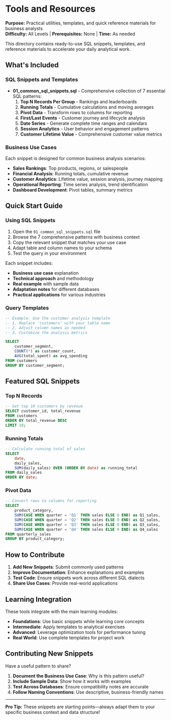 # Tools and Resources

**Purpose:** Practical utilities, templates, and quick reference materials for business analysts  
**Difficulty:** All Levels | **Prerequisites:** None | **Time:** As needed

This directory contains ready-to-use SQL snippets, templates, and reference materials to accelerate your daily analytical work.

## What's Included

### SQL Snippets and Templates

- **01_common_sql_snippets.sql** - Comprehensive collection of 7 essential SQL patterns:
  1. **Top N Records Per Group** - Rankings and leaderboards
  2. **Running Totals** - Cumulative calculations and moving averages
  3. **Pivot Data** - Transform rows to columns for reporting
  4. **First/Last Events** - Customer journey and lifecycle analysis
  5. **Date Series** - Generate complete time ranges and calendars
  6. **Session Analytics** - User behavior and engagement patterns
  7. **Customer Lifetime Value** - Comprehensive customer value metrics

### Business Use Cases

Each snippet is designed for common business analysis scenarios:

- **Sales Rankings**: Top products, regions, or salespeople
- **Financial Analysis**: Running totals, cumulative revenue
- **Customer Analytics**: Lifetime value, session analysis, journey mapping
- **Operational Reporting**: Time series analysis, trend identification
- **Dashboard Development**: Pivot tables, summary metrics

## Quick Start Guide

### Using SQL Snippets

1. Open the `01_common_sql_snippets.sql` file
2. Browse the 7 comprehensive patterns with business context
3. Copy the relevant snippet that matches your use case
4. Adapt table and column names to your schema
5. Test the query in your environment

Each snippet includes:

- **Business use case** explanation
- **Technical approach** and methodology  
- **Real example** with sample data
- **Adaptation notes** for different databases
- **Practical applications** for various industries

### Query Templates

```sql
-- Example: Use the customer analysis template
-- 1. Replace 'customers' with your table name
-- 2. Adjust column names as needed
-- 3. Customize the analysis metrics

SELECT 
    customer_segment,
    COUNT(*) as customer_count,
    AVG(total_spent) as avg_spending
FROM customers 
GROUP BY customer_segment;
```

## Featured SQL Snippets

### Top N Records

```sql
-- Get top 10 customers by revenue
SELECT customer_id, total_revenue
FROM customers 
ORDER BY total_revenue DESC
LIMIT 10;
```

### Running Totals

```sql
-- Calculate running total of sales
SELECT 
    date,
    daily_sales,
    SUM(daily_sales) OVER (ORDER BY date) as running_total
FROM daily_sales
ORDER BY date;
```

### Pivot Data

```sql
-- Convert rows to columns for reporting
SELECT 
    product_category,
    SUM(CASE WHEN quarter = 'Q1' THEN sales ELSE 0 END) as Q1_sales,
    SUM(CASE WHEN quarter = 'Q2' THEN sales ELSE 0 END) as Q2_sales,
    SUM(CASE WHEN quarter = 'Q3' THEN sales ELSE 0 END) as Q3_sales,
    SUM(CASE WHEN quarter = 'Q4' THEN sales ELSE 0 END) as Q4_sales
FROM quarterly_sales
GROUP BY product_category;
```

## How to Contribute

1. **Add New Snippets**: Submit commonly used patterns
2. **Improve Documentation**: Enhance explanations and examples
3. **Test Code**: Ensure snippets work across different SQL dialects
4. **Share Use Cases**: Provide real-world applications

## Learning Integration

These tools integrate with the main learning modules:

- **Foundations**: Use basic snippets while learning core concepts
- **Intermediate**: Apply templates to analytical exercises  
- **Advanced**: Leverage optimization tools for performance tuning
- **Real World**: Use complete templates for project work

## Contributing New Snippets

Have a useful pattern to share?

1. **Document the Business Use Case**: Why is this pattern useful?
2. **Include Sample Data**: Show how it works with examples  
3. **Test Across Databases**: Ensure compatibility notes are accurate
4. **Follow Naming Conventions**: Use descriptive, business-friendly names

---

**Pro Tip:** These snippets are starting points—always adapt them to your specific business context and data structure!
